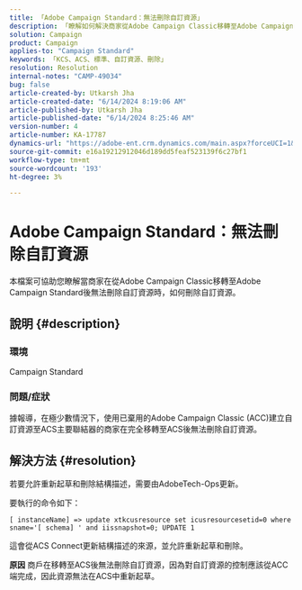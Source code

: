 ```yaml
---
title: 「Adobe Campaign Standard：無法刪除自訂資源」
description: 「瞭解如何解決商家從Adobe Campaign Classic移轉至Adobe Campaign Standard後無法刪除自訂資源的問題。」
solution: Campaign
product: Campaign
applies-to: "Campaign Standard"
keywords: 「KCS、ACS、標準、自訂資源、刪除」
resolution: Resolution
internal-notes: "CAMP-49034"
bug: false
article-created-by: Utkarsh Jha
article-created-date: "6/14/2024 8:19:06 AM"
article-published-by: Utkarsh Jha
article-published-date: "6/14/2024 8:25:46 AM"
version-number: 4
article-number: KA-17787
dynamics-url: "https://adobe-ent.crm.dynamics.com/main.aspx?forceUCI=1&pagetype=entityrecord&etn=knowledgearticle&id=7b1e80c2-262a-ef11-840a-000d3a5a67ba"
source-git-commit: e16a19212912046d189dd5feaf523139f6c27bf1
workflow-type: tm+mt
source-wordcount: '193'
ht-degree: 3%

---
```


# Adobe Campaign Standard：無法刪除自訂資源


本檔案可協助您瞭解當商家在從Adobe Campaign Classic移轉至Adobe Campaign Standard後無法刪除自訂資源時，如何刪除自訂資源。

## 說明 {#description}


### <b>環境</b>

Campaign Standard



### <b>問題/症狀</b>

據報導，在極少數情況下，使用已棄用的Adobe Campaign Classic (ACC)建立自訂資源至ACS主要聯結器的商家在完全移轉至ACS後無法刪除自訂資源。


## 解決方法 {#resolution}


若要允許重新起草和刪除結構描述，需要由AdobeTech-Ops更新。

要執行的命令如下：

`[ instanceName] => update xtkcusresource set icusresourcesetid=0 where sname='[ schema] ' and iissnapshot=0; UPDATE 1`

這會從ACS Connect更新結構描述的來源，並允許重新起草和刪除。


<b>原因</b>
商戶在移轉至ACS後無法刪除自訂資源，因為對自訂資源的控制應該從ACC端完成，因此資源無法在ACS中重新起草。
